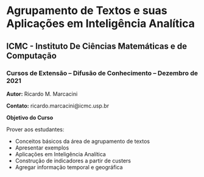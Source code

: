 # Agrupamento de Textos e suas Aplicações em Inteligência Analítica

## ICMC - Instituto De Ciências Matemáticas e de Computação

### Cursos de Extensão – Difusão de Conhecimento – Dezembro de 2021

<p><b>Autor:</b> Ricardo M. Marcacini</p>
<p><b>Contato:</b> ricardo.marcacini@icmc.usp.br</p>

<b>Objetivo do Curso</b>

<p>Prover aos estudantes:</p>

<ul>
  <li>Conceitos básicos da área de agrupamento de textos</li>
  <li>Apresentar exemplos</li>
  <li>Aplicações em Inteligência Analítica</li>
  <li>Construção de indicadores a partir de custers</li>
  <li>Agregar informação temporal e geográfica</li>
</ul>
